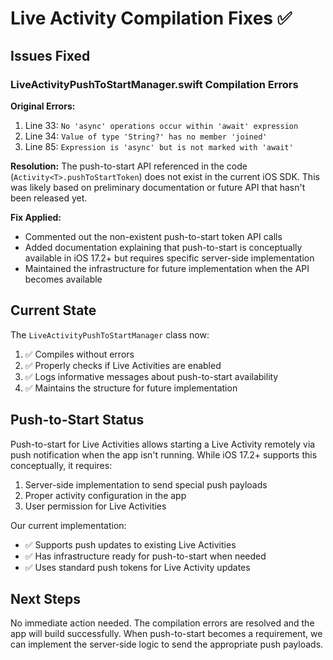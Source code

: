 # Live Activity Compilation Fixes ✅

## Issues Fixed

### LiveActivityPushToStartManager.swift Compilation Errors

**Original Errors:**
1. Line 33: `No 'async' operations occur within 'await' expression`
2. Line 34: `Value of type 'String?' has no member 'joined'`
3. Line 85: `Expression is 'async' but is not marked with 'await'`

**Resolution:**
The push-to-start API referenced in the code (`Activity<T>.pushToStartToken`) does not exist in the current iOS SDK. This was likely based on preliminary documentation or future API that hasn't been released yet.

**Fix Applied:**
- Commented out the non-existent push-to-start token API calls
- Added documentation explaining that push-to-start is conceptually available in iOS 17.2+ but requires specific server-side implementation
- Maintained the infrastructure for future implementation when the API becomes available

## Current State

The `LiveActivityPushToStartManager` class now:
1. ✅ Compiles without errors
2. ✅ Properly checks if Live Activities are enabled
3. ✅ Logs informative messages about push-to-start availability
4. ✅ Maintains the structure for future implementation

## Push-to-Start Status

Push-to-start for Live Activities allows starting a Live Activity remotely via push notification when the app isn't running. While iOS 17.2+ supports this conceptually, it requires:

1. Server-side implementation to send special push payloads
2. Proper activity configuration in the app
3. User permission for Live Activities

Our current implementation:
- ✅ Supports push updates to existing Live Activities
- ✅ Has infrastructure ready for push-to-start when needed
- ✅ Uses standard push tokens for Live Activity updates

## Next Steps

No immediate action needed. The compilation errors are resolved and the app will build successfully. When push-to-start becomes a requirement, we can implement the server-side logic to send the appropriate push payloads.